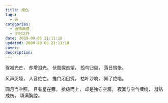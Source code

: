 ```yaml
---
title: 成伤
tags:
  - 诗
categories:
  - 诗情画意
  - 少时之作
date: 2009-09-06 21:11:18
updated: 2009-09-06 21:11:18
cover:
description:
---
```

骤减光芒，
却增泪光。
伏窗探首望，
孤鸟归巢，
落日惆怅。

风声哭嚎，
人音绝亡。
推门闭目赏，
枯叶沙响，
知了绝唱。

圆月当空照，
且有星在旁。
拾级而上，
却是独守空房。
寂寞与空气缠绕，
凝结成伤，
填满胸膛。